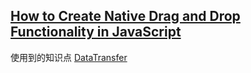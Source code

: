 ## [How to Create Native Drag and Drop Functionality in JavaScript](https://medium.com/javascript-in-plain-english/how-to-create-native-drag-and-drop-functionality-in-javascript-d7940a3f55da)

使用到的知识点 [DataTransfer](https://developer.mozilla.org/en-US/docs/Web/API/DataTransfer)